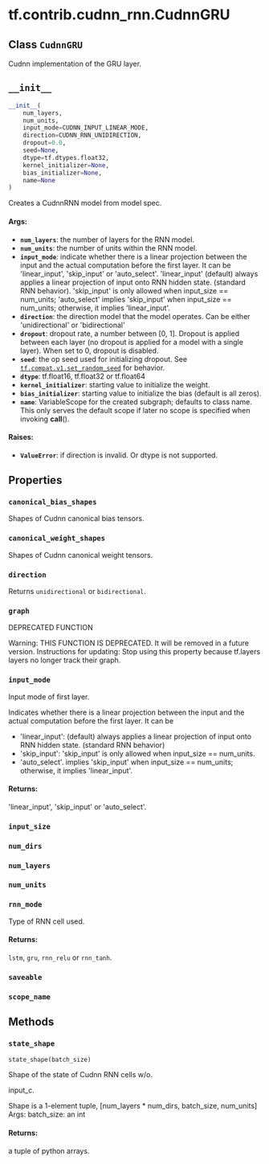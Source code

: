 <div itemscope itemtype="http://developers.google.com/ReferenceObject">
<meta itemprop="name" content="tf.contrib.cudnn_rnn.CudnnGRU" />
<meta itemprop="path" content="Stable" />
<meta itemprop="property" content="canonical_bias_shapes"/>
<meta itemprop="property" content="canonical_weight_shapes"/>
<meta itemprop="property" content="direction"/>
<meta itemprop="property" content="graph"/>
<meta itemprop="property" content="input_mode"/>
<meta itemprop="property" content="input_size"/>
<meta itemprop="property" content="num_dirs"/>
<meta itemprop="property" content="num_layers"/>
<meta itemprop="property" content="num_units"/>
<meta itemprop="property" content="rnn_mode"/>
<meta itemprop="property" content="saveable"/>
<meta itemprop="property" content="scope_name"/>
<meta itemprop="property" content="__init__"/>
<meta itemprop="property" content="state_shape"/>
</div>

# tf.contrib.cudnn_rnn.CudnnGRU

## Class `CudnnGRU`

Cudnn implementation of the GRU layer.



<!-- Placeholder for "Used in" -->


<h2 id="__init__"><code>__init__</code></h2>

``` python
__init__(
    num_layers,
    num_units,
    input_mode=CUDNN_INPUT_LINEAR_MODE,
    direction=CUDNN_RNN_UNIDIRECTION,
    dropout=0.0,
    seed=None,
    dtype=tf.dtypes.float32,
    kernel_initializer=None,
    bias_initializer=None,
    name=None
)
```

Creates a CudnnRNN model from model spec.


#### Args:


* <b>`num_layers`</b>: the number of layers for the RNN model.
* <b>`num_units`</b>: the number of units within the RNN model.
* <b>`input_mode`</b>: indicate whether there is a linear projection between the
  input and the actual computation before the first layer. It can be
  'linear_input', 'skip_input' or 'auto_select'. 'linear_input' (default)
  always applies a linear projection of input onto RNN hidden state.
  (standard RNN behavior). 'skip_input' is only allowed when input_size ==
  num_units; 'auto_select' implies 'skip_input' when input_size ==
  num_units; otherwise, it implies 'linear_input'.
* <b>`direction`</b>: the direction model that the model operates. Can be either
  'unidirectional' or 'bidirectional'
* <b>`dropout`</b>: dropout rate, a number between [0, 1]. Dropout is applied between
  each layer (no dropout is applied for a model with a single layer). When
  set to 0, dropout is disabled.
* <b>`seed`</b>: the op seed used for initializing dropout. See
  <a href="../../../tf/random/set_random_seed.md"><code>tf.compat.v1.set_random_seed</code></a> for behavior.
* <b>`dtype`</b>: tf.float16, tf.float32 or tf.float64
* <b>`kernel_initializer`</b>: starting value to initialize the weight.
* <b>`bias_initializer`</b>: starting value to initialize the bias (default is all
  zeros).
* <b>`name`</b>: VariableScope for the created subgraph; defaults to class name. This
  only serves the default scope if later no scope is specified when
  invoking __call__().


#### Raises:


* <b>`ValueError`</b>: if direction is invalid. Or dtype is not supported.



## Properties

<h3 id="canonical_bias_shapes"><code>canonical_bias_shapes</code></h3>

Shapes of Cudnn canonical bias tensors.


<h3 id="canonical_weight_shapes"><code>canonical_weight_shapes</code></h3>

Shapes of Cudnn canonical weight tensors.


<h3 id="direction"><code>direction</code></h3>

Returns `unidirectional` or `bidirectional`.


<h3 id="graph"><code>graph</code></h3>

DEPRECATED FUNCTION

Warning: THIS FUNCTION IS DEPRECATED. It will be removed in a future version.
Instructions for updating:
Stop using this property because tf.layers layers no longer track their graph.

<h3 id="input_mode"><code>input_mode</code></h3>

Input mode of first layer.

Indicates whether there is a linear projection between the input and the
actual computation before the first layer. It can be
* 'linear_input': (default) always applies a linear projection of input
  onto RNN hidden state. (standard RNN behavior)
* 'skip_input': 'skip_input' is only allowed when input_size == num_units.
* 'auto_select'. implies 'skip_input' when input_size == num_units;
  otherwise, it implies 'linear_input'.

#### Returns:

'linear_input', 'skip_input' or 'auto_select'.


<h3 id="input_size"><code>input_size</code></h3>




<h3 id="num_dirs"><code>num_dirs</code></h3>




<h3 id="num_layers"><code>num_layers</code></h3>




<h3 id="num_units"><code>num_units</code></h3>




<h3 id="rnn_mode"><code>rnn_mode</code></h3>

Type of RNN cell used.


#### Returns:

`lstm`, `gru`, `rnn_relu` or `rnn_tanh`.


<h3 id="saveable"><code>saveable</code></h3>




<h3 id="scope_name"><code>scope_name</code></h3>






## Methods

<h3 id="state_shape"><code>state_shape</code></h3>

``` python
state_shape(batch_size)
```

Shape of the state of Cudnn RNN cells w/o.

input_c.

Shape is a 1-element tuple,
[num_layers * num_dirs, batch_size, num_units]
Args:
  batch_size: an int

#### Returns:

a tuple of python arrays.





